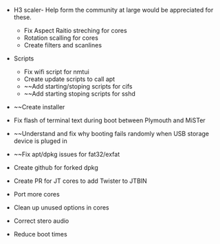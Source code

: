 * H3 scaler- Help form the community at large would be appreciated for these.    
    * Fix Aspect Raitio streching for cores
    * Rotation scalling for cores
    * Create filters and scanlines

* Scripts 
    * Fix wifi script for nmtui
    * Create update scripts to call apt
    * ~~Add starting/stoping scripts for cifs
    * ~~Add starting stoping scripts for sshd 

* ~~Create installer 
* Fix flash of terminal text during boot between Plymouth and MiSTer
* ~~Understand and fix why booting fails randomly when USB storage device is pluged in 
* ~~Fix apt/dpkg issues for fat32/exfat  
* Create github for forked dpkg
* Create PR for JT cores to add Twister to JTBIN
* Port more cores
* Clean up unused options in cores 
* Correct stero audio 
* Reduce boot times 
